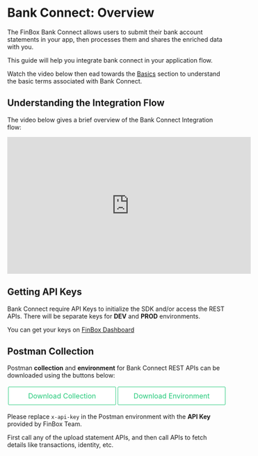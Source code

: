 <style>
.button_holder{
    display: flex;
    flex-direction: row;
    justify-content: space-evenly;
    align-items: center;
}
.download_button{
    background-color: white;
    color: rgb(36, 202, 122);
    width: 300px;
    text-align: center;
    display: flex;
    -webkit-box-pack: center;
    justify-content: center;
    font-size: 16px;
    cursor: pointer;
    border-width: 0.07em;
    border-style: solid;
    border-color: rgb(36, 202, 122);
    border-image: initial;
    padding: 10px 0px;
    text-decoration: none;
    border-radius: 2px;
    margin: 4px 2px;
    text-decoration:none;
}
.download_button:hover{
    background-color: rgb(36, 202, 122);
    color: white;
    text-decoration: none !important;
}
</style>

# Bank Connect: Overview
The FinBox Bank Connect allows users to submit their bank account statements in your app, then processes them and shares the enriched data with you.

This guide will help you integrate bank connect in your application flow.

Watch the video below then ead towards the [Basics](/bank-connect/basics.html) section to understand the basic terms associated with Bank Connect.

## Understanding the Integration Flow
The video below gives a brief overview of the Bank Connect Integration flow:

<iframe width="560" height="315" src="https://www.youtube.com/embed/OC2eBqeCKrs" frameborder="0" allow="accelerometer; autoplay; encrypted-media; gyroscope; picture-in-picture" allowfullscreen></iframe>

## Getting API Keys
Bank Connect require API Keys to initialize the SDK and/or access the REST APIs. There will be separate keys for **DEV** and **PROD** environments.

You can get your keys on [FinBox Dashboard](https://dashboard.finbox.in)

## Postman Collection
Postman **collection** and **environment** for Bank Connect REST APIs can be downloaded using the buttons below:

<div class="button_holder">
<a class="download_button" download href="/finbox_bankconnect.postman_collection.json">Download Collection</a>
<a class="download_button" download href="/finbox_bankconnect.postman_environment.json">Download Environment</a>
</div>

Please replace `x-api-key` in the Postman environment with the **API Key** provided by FinBox Team.

First call any of the upload statement APIs, and then call APIs to fetch details like transactions, identity, etc.